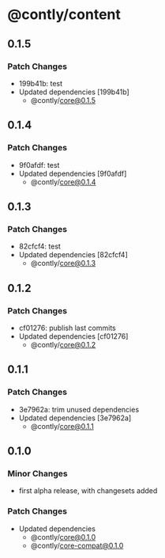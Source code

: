 # @contly/content

## 0.1.5

### Patch Changes

- 199b41b: test
- Updated dependencies [199b41b]
  - @contly/core@0.1.5

## 0.1.4

### Patch Changes

- 9f0afdf: test
- Updated dependencies [9f0afdf]
  - @contly/core@0.1.4

## 0.1.3

### Patch Changes

- 82cfcf4: test
- Updated dependencies [82cfcf4]
  - @contly/core@0.1.3

## 0.1.2

### Patch Changes

- cf01276: publish last commits
- Updated dependencies [cf01276]
  - @contly/core@0.1.2

## 0.1.1

### Patch Changes

- 3e7962a: trim unused dependencies
- Updated dependencies [3e7962a]
  - @contly/core@0.1.1

## 0.1.0

### Minor Changes

- first alpha release, with changesets added

### Patch Changes

- Updated dependencies
  - @contly/core@0.1.0
  - @contly/core-compat@0.1.0
